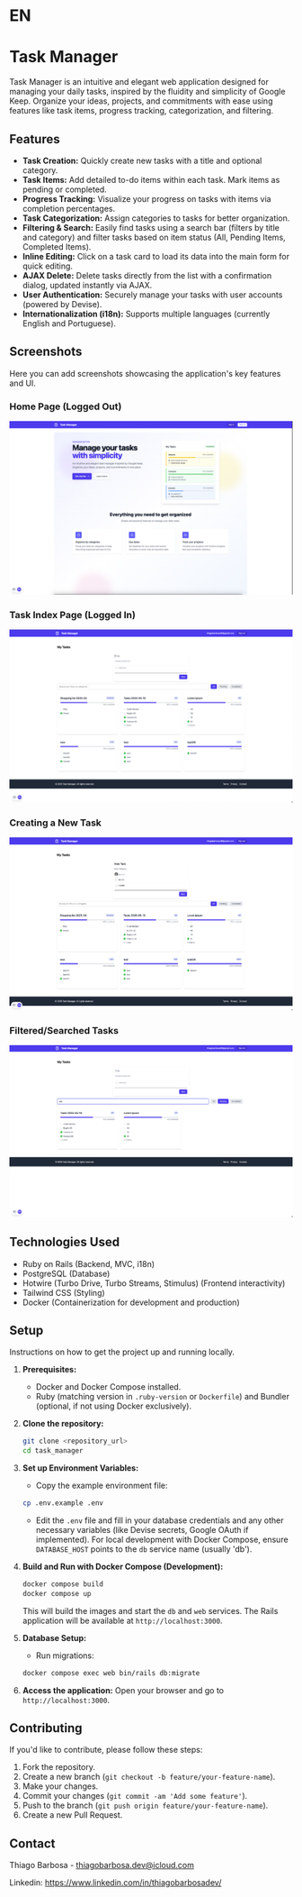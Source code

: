 
# EN

# Task Manager

Task Manager is an intuitive and elegant web application designed for managing your daily tasks, inspired by the fluidity and simplicity of Google Keep. Organize your ideas, projects, and commitments with ease using features like task items, progress tracking, categorization, and filtering.

## Features

*   **Task Creation:** Quickly create new tasks with a title and optional category.
*   **Task Items:** Add detailed to-do items within each task. Mark items as pending or completed.
*   **Progress Tracking:** Visualize your progress on tasks with items via completion percentages.
*   **Task Categorization:** Assign categories to tasks for better organization.
*   **Filtering & Search:** Easily find tasks using a search bar (filters by title and category) and filter tasks based on item status (All, Pending Items, Completed Items).
*   **Inline Editing:** Click on a task card to load its data into the main form for quick editing.
*   **AJAX Delete:** Delete tasks directly from the list with a confirmation dialog, updated instantly via AJAX.
*   **User Authentication:** Securely manage your tasks with user accounts (powered by Devise).
*   **Internationalization (i18n):** Supports multiple languages (currently English and Portuguese).

## Screenshots

Here you can add screenshots showcasing the application's key features and UI.

### Home Page (Logged Out)

![alt text](<https://raw.githubusercontent.com/thiagobarbosa-dev/task-manager/refs/heads/main/public/CleanShot%202025-05-21%20at%2023.07.12.png>)

### Task Index Page (Logged In)

![alt text](<https://github.com/thiagobarbosa-dev/task-manager/blob/main/public/CleanShot%202025-05-21%20at%2023.11.45.png?raw=true>)

### Creating a New Task

![alt text](<https://github.com/thiagobarbosa-dev/task-manager/blob/main/public/CleanShot%202025-05-21%20at%2023.12.37.png?raw=true>)

### Filtered/Searched Tasks

![alt text](<https://github.com/thiagobarbosa-dev/task-manager/blob/main/public/CleanShot%202025-05-21%20at%2023.13.34.png?raw=true>)

## Technologies Used

*   Ruby on Rails (Backend, MVC, i18n)
*   PostgreSQL (Database)
*   Hotwire (Turbo Drive, Turbo Streams, Stimulus) (Frontend interactivity)
*   Tailwind CSS (Styling)
*   Docker (Containerization for development and production)

## Setup

Instructions on how to get the project up and running locally.

1.  **Prerequisites:**
    *   Docker and Docker Compose installed.
    *   Ruby (matching version in `.ruby-version` or `Dockerfile`) and Bundler (optional, if not using Docker exclusively).

2.  **Clone the repository:**
    ```bash
    git clone <repository_url>
    cd task_manager
    ```

3.  **Set up Environment Variables:**
    *   Copy the example environment file:
      ```bash
      cp .env.example .env
      ```
    *   Edit the `.env` file and fill in your database credentials and any other necessary variables (like Devise secrets, Google OAuth if implemented). For local development with Docker Compose, ensure `DATABASE_HOST` points to the `db` service name (usually 'db').

4.  **Build and Run with Docker Compose (Development):**
    ```bash
    docker compose build
    docker compose up
    ```
    This will build the images and start the `db` and `web` services. The Rails application will be available at `http://localhost:3000`.

5.  **Database Setup:**
    *   Run migrations:
      ```bash
      docker compose exec web bin/rails db:migrate
      ```


6.  **Access the application:** Open your browser and go to `http://localhost:3000`.


## Contributing

If you'd like to contribute, please follow these steps:

1.  Fork the repository.
2.  Create a new branch (`git checkout -b feature/your-feature-name`).
3.  Make your changes.
4.  Commit your changes (`git commit -am 'Add some feature'`).
5.  Push to the branch (`git push origin feature/your-feature-name`).
6.  Create a new Pull Request.


## Contact

Thiago Barbosa - thiagobarbosa.dev@icloud.com

Linkedin: https://www.linkedin.com/in/thiagobarbosadev/
